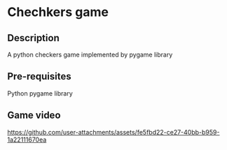 # Chechkers game

## Description
A python checkers game implemented by pygame library

## Pre-requisites
Python pygame library

## Game video
https://github.com/user-attachments/assets/fe5fbd22-ce27-40bb-b959-1a22111670ea
